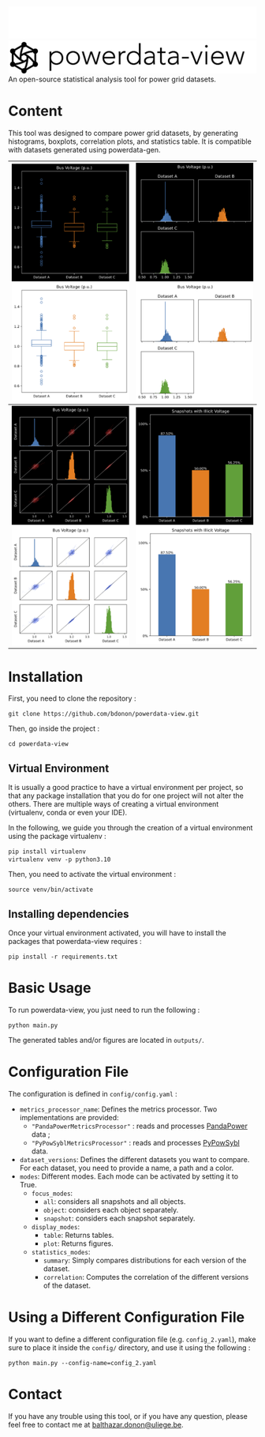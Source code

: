 ![](figures/powerdata-view_banner_dark.png#gh-dark-mode-only)
![](figures/powerdata-view_banner_light.png#gh-light-mode-only)
An open-source statistical analysis tool for power grid datasets.

# Content

This tool was designed to compare power grid datasets, by generating histograms, boxplots, correlation plots,
and statistics table. 
It is compatible with datasets generated using powerdata-gen.

| ![](figures/bus-voltage-pu_boxplot_dark.png#gh-dark-mode-only) ![](figures/bus-voltage-pu_boxplot_light.png#gh-light-mode-only) |            ![](figures/bus-voltage-pu_grid_dark.png#gh-dark-mode-only) ![](figures/bus-voltage-pu_grid_light.png#gh-light-mode-only)            |
|:--------------------------------------------------------------------------------------------------------------------------------|:-----------------------------------------------------------------------------------------------------------------------------------------------:|
| ![](figures/bus-voltage-pu_dark.png#gh-dark-mode-only) ![](figures/bus-voltage-pu_light.png#gh-light-mode-only)                 | ![](figures/snapshots-with-illicit-voltage_dark.png#gh-dark-mode-only) ![](figures/snapshots-with-illicit-voltage_light.png#gh-light-mode-only) |

# Installation

First, you need to clone the repository :
```
git clone https://github.com/bdonon/powerdata-view.git
```
Then, go inside the project :
```
cd powerdata-view
```

## Virtual Environment
It is usually a good practice to have a virtual environment per project, so that any package installation that 
you do for one project will not alter the others.
There are multiple ways of creating a virtual environment (virtualenv, conda or even your IDE).

In the following, we guide you through the creation of a virtual environment using the package virtualenv :
```
pip install virtualenv
virtualenv venv -p python3.10
```
Then, you need to activate the virtual environment :
```
source venv/bin/activate
```

## Installing dependencies

Once your virtual environment activated, you will have to install the packages that powerdata-view requires :
```
pip install -r requirements.txt
```

# Basic Usage

To run powerdata-view, you just need to run the following :
```
python main.py
```
The generated tables and/or figures are located in `outputs/`.

# Configuration File

The configuration is defined in `config/config.yaml` :
- `metrics_processor_name`: Defines the metrics processor. Two implementations are provided:
  - `"PandaPowerMetricsProcessor"` : reads and processes [PandaPower](http://www.pandapower.org) data ;
  - `"PyPowSyblMetricsProcessor"` : reads and processes [PyPowSybl](https://pypowsybl.readthedocs.io) data.
- `dataset_versions`: Defines the different datasets you want to compare. For each dataset, you need to provide
    a name, a path and a color.
- `modes`: Different modes. Each mode can be activated by setting it to True.
  - `focus_modes`:
    - `all`: considers all snapshots and all objects.
    - `object`: considers each object separately.
    - `snapshot`: considers each snapshot separately.
  - `display_modes`:
    - `table`: Returns tables.
    - `plot`: Returns figures.
  - `statistics_modes`:
    - `summary`: Simply compares distributions for each version of the dataset.
    - `correlation`: Computes the correlation of the different versions of the dataset.

# Using a Different Configuration File

If you want to define a different configuration file (e.g. `config_2.yaml`), make sure to 
place it inside the `config/` directory, and use it using the following :
```
python main.py --config-name=config_2.yaml
```

# Contact

If you have any trouble using this tool, or if you have any question, please feel free to 
contact me at [balthazar.donon@uliege.be](mailto:balthazar.donon@uliege.be).
